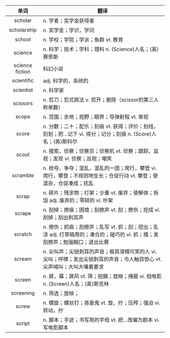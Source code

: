 |单词|翻译  |
|:--:|--| 
|	scholar  		|		n. 学者；奖学金获得者	|		
|	scholarship  		|		n. 奖学金；学识，学问	|		
|	school  		|		n. 学校；学院；学派；鱼群 vt. 教育	|		
|	science  		|		n. 科学；技术；学科；理科 n. (Science)人名；(英)赛恩斯	|		
|	science fiction  		|		科幻小说	|		
|	scientific  		|		adj. 科学的，系统的	|		
|	scientist  		|		n. 科学家	|		
|	scissors  		|		n. 剪刀；剪式跳法 v. 剪开；删除（scissor的第三人称单数）	|		
|	scope  		|		n. 范围；余地；视野；眼界；导弹射程 vt. 审视	|		
|	score  		|		n. 分数；二十；配乐；刻痕 vt. 获得；评价；划线，刻划；把…记下 vi. 得分；记分；刻痕 n. (Score)人名；(英)斯科尔	|		
|	scout  		|		n. 搜索，侦察；侦察员；侦察机 vt. 侦察；跟踪，监视；发现 vi. 侦察；巡视；嘲笑	|		
|	scramble  		|		n. 抢夺，争夺；混乱，混乱的一团；爬行，攀登 vi. 爬行，攀登；不规则地生长；仓促行动 vt. 攀登；使混杂，仓促凑成；扰乱	|		
|	scrap  		|		n. 碎片；残余物；打架；少量 vt. 废弃；使解体；拆毁 adj. 废弃的；零碎的 vi. 吵架	|		
|	scrape  		|		n. 刮掉；擦痕；困境；刮擦声 vt. 刮；擦伤；挖成 vi. 刮掉；刮出刺耳声	|		
|	scratch  		|		n. 擦伤；抓痕；刮擦声；乱写 vt. 抓；刮；挖出；乱涂 adj. 打草稿用的；凑合的；碰巧的 vi. 抓；搔；发刮擦声；勉强糊口；退出比赛	|		
|	scream  		|		n. 尖叫声；尖锐刺耳的声音；极其滑稽可笑的人 vi. 尖叫；呼啸；发出尖锐刺耳的声音；令人触目惊心 vt. 尖声喊叫；大叫大嚷着要求	|		
|	screen  		|		n. 屏，幕；屏风 vt. 筛；拍摄；放映；掩蔽 vi. 拍电影 n. (Screen)人名；(英)斯克林	|		
|	screening  		|		n. 筛选；放映；	|		
|	screw  		|		n. 螺旋；螺丝钉；吝啬鬼 vt. 旋，拧；压榨；强迫 vi. 转动，拧	|		
|	script  		|		n. 脚本；手迹；书写用的字母 vt. 把…改编为剧本 vi. 写电影脚本	|		
